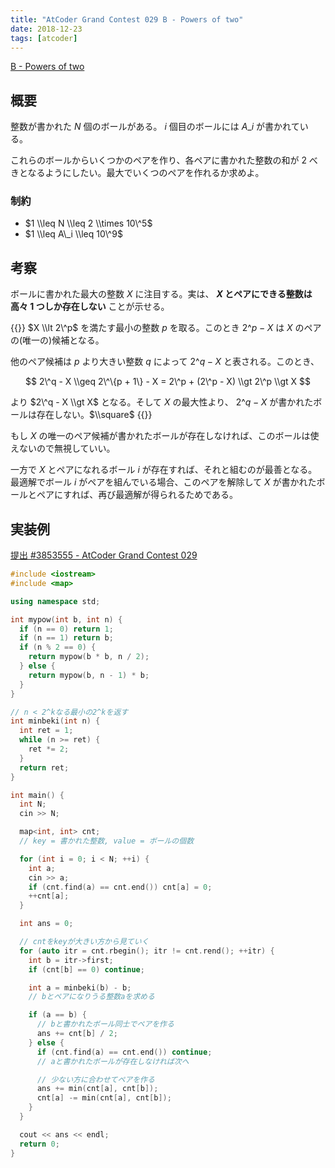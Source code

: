 ```yaml
---
title: "AtCoder Grand Contest 029 B - Powers of two"
date: 2018-12-23
tags: [atcoder]
---
```


[B - Powers of two](https://atcoder.jp/contests/agc029/tasks/agc029_b)

## 概要

整数が書かれた $N$ 個のボールがある。 $i$ 個目のボールには $A\_i$ が書かれている。

これらのボールからいくつかのペアを作り、各ペアに書かれた整数の和が 2 べきとなるようにしたい。最大でいくつのペアを作れるか求めよ。

### 制約

- $1 \\leq N \\leq 2 \\times 10\^5$
- $1 \\leq A\_i \\leq 10\^9$

## 考察

ボールに書かれた最大の整数 $X$ に注目する。実は、 **$X$ とペアにできる整数は高々 1 つしか存在しない** ことが示せる。

{{<collapse summary="証明">}}
$X \\lt 2\^p$ を満たす最小の整数 $p$ を取る。このとき $2\^p - X$ は $X$ のペアの(唯一の)候補となる。

他のペア候補は $p$ より大きい整数 $q$ によって $2\^q - X$ と表される。このとき、

$$
2\^q - X \\geq 2\^\{p + 1\} - X = 2\^p + (2\^p - X) \\gt 2\^p \\gt X
$$

より $2\^q - X \\gt X$ となる。そして $X$ の最大性より、 $2\^q - X$ が書かれたボールは存在しない。$\\square$
{{</collapse>}}

もし $X$ の唯一のペア候補が書かれたボールが存在しなければ、このボールは使えないので無視していい。

一方で $X$ とペアになれるボール $i$ が存在すれば、それと組むのが最善となる。
最適解でボール $i$ がペアを組んでいる場合、このペアを解除して $X$ が書かれたボールとペアにすれば、再び最適解が得られるためである。

## 実装例

[提出 #3853555 - AtCoder Grand Contest 029](https://atcoder.jp/contests/agc029/submissions/3853555)

```cpp
#include <iostream>
#include <map>

using namespace std;

int mypow(int b, int n) {
  if (n == 0) return 1;
  if (n == 1) return b;
  if (n % 2 == 0) {
    return mypow(b * b, n / 2);
  } else {
    return mypow(b, n - 1) * b;
  }
}

// n < 2^kなる最小の2^kを返す
int minbeki(int n) {
  int ret = 1;
  while (n >= ret) {
    ret *= 2;
  }
  return ret;
}

int main() {
  int N;
  cin >> N;

  map<int, int> cnt;
  // key = 書かれた整数, value = ボールの個数

  for (int i = 0; i < N; ++i) {
    int a;
    cin >> a;
    if (cnt.find(a) == cnt.end()) cnt[a] = 0;
    ++cnt[a];
  }

  int ans = 0;

  // cntをkeyが大きい方から見ていく
  for (auto itr = cnt.rbegin(); itr != cnt.rend(); ++itr) {
    int b = itr->first;
    if (cnt[b] == 0) continue;

    int a = minbeki(b) - b;
    // bとペアになりうる整数aを求める

    if (a == b) {
      // bと書かれたボール同士でペアを作る
      ans += cnt[b] / 2;
    } else {
      if (cnt.find(a) == cnt.end()) continue;
      // aと書かれたボールが存在しなければ次へ

      // 少ない方に合わせてペアを作る
      ans += min(cnt[a], cnt[b]);
      cnt[a] -= min(cnt[a], cnt[b]);
    }
  }

  cout << ans << endl;
  return 0;
}
```

